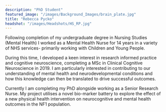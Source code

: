 ```yaml
---
description: "PhD Student"
featured_image: "/images/Background_Images/brain_plate.jpg"
title: "Rebecca Pycko"
headshot: "/images/Headshots/HS_RP.jpg"
---
```


Following completion of my undergraduate degree in Nursing Studies (Mental Health) I worked as a Mental Health Nurse for 14 years in a variety of NHS services- primarily working with Children and Young People. 

 

During this time, I developed a keen interest in research informed practice and cognitive neuroscience, completing a MSc in Clinical Cognitive Neuroscience in 2019. I am particularly interested in contributing to our understanding of mental health and neurodevelopmental conditions and how this knowledge can then be translated to drive successful outcomes. 

 

Currently I am completing my PhD alongside working as a Senior Research Nurse. My project utilises a novel bio-marker battery to explore the effect of a new physical health intervention on neurocognitive and mental health outcomes in the NF1 population.
